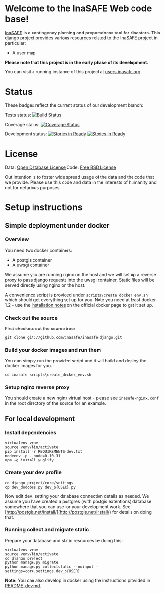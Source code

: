 # Welcome to the InaSAFE Web code base!

[InaSAFE](http://insafe.org) is a contingency planning and preparedness tool 
for disasters. This django project provides various resources related to the
InaSAFE project in particular:

* A user map

**Please note that this project is in the early phase of its development.**

You can visit a running instance of this project at 
[users.inasafe.org](http://inasafe.org).

# Status

These badges reflect the current status of our development branch:

Tests status: [![Build Status](https://travis-ci.org/AIFDR/inasafe-django.svg)](https://travis-ci.org/AIFDR/inasafe-django)

Coverage status: [![Coverage Status](https://coveralls.io/repos/inasafe/inasafe-django/badge.png?branch=develop)](https://coveralls.io/r/inasafe/inasafe-django?branch=develop)

Development status: [![Stories in Ready](https://badge.waffle.io/inasafe/inasafe-django.svg?label=ready&title=Ready)](http://waffle.io/inasafe/inasafe-django) [![Stories in Ready](https://badge.waffle.io/inasafe/inasafe-django.svg?label=In%20Progress&title=In%20Progress)](http://waffle.io/inasafe/inasafe-django)

# License

Data: [Open Database License](http://opendatacommons.org/licenses/odbl/)
Code: [Free BSD License](http://www.freebsd.org/copyright/freebsd-license.html)

Out intention is to foster wide spread usage of the data and the code that we provide. Please use this code and data in the interests of humanity and not for nefarious purposes.

# Setup instructions

## Simple deployment under docker

### Overview

You need two docker containers:

* A postgis container
* A uwsgi container

We assume you are running nginx on the host and we will set up a reverse
proxy to pass django requests into the uwsgi container. Static files will
be served directly using nginx on the host.

A convenience script is provided under ``scripts\create_docker_env.sh`` which
should get everything set up for you. Note you need at least docker 1.2 - use
the [installation notes](http://docs.docker.com/installation/ubuntulinux/) 
on the official docker page to get it set up.

### Check out the source


First checkout out the source tree:

```
git clone git://github.com/inasafe/inasafe-django.git
```

### Build your docker images and run them

You can simply run the provided script and it will build and deploy the docker
images for you.

``
cd inasafe
scripts\create_docker_env.sh
``

### Setup nginx reverse proxy

You should create a new nginx virtual host - please see 
``inasafe-nginx.conf`` in the root directory of the source for an example.


## For local development

### Install dependencies

```
virtualenv venv
source venv/bin/activate
pip install -r REQUIREMENTS-dev.txt
nodeenv -p --node=0.10.31
npm -g install yuglify
```

### Create your dev profile


```
cd django_project/core/settings
cp dev_dodobas.py dev_${USER}.py
```

Now edit dev_<your username> setting your database connection details as
needed. We assume you have created a postgres (with postgis extentions) 
database somewhere that you can use for your development work. See 
[http://postgis.net/install/](http://postgis.net/install/) for details on doing
that.

### Running collect and migrate static

Prepare your database and static resources by doing this:

```
virtualenv venv
source venv/bin/activate
cd django_project
python manage.py migrate
python manage.py collectstatic --noinput --settings=core.settings.dev_${USER}
```

**Note:** You can also develop in docker using the instructions provided in
[README-dev.md](https://github.com/aifdr/inasafe-django/blob/develop/README-dev.md).




